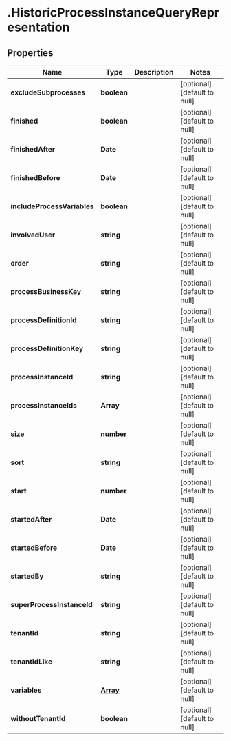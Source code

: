 # .HistoricProcessInstanceQueryRepresentation

## Properties
Name | Type | Description | Notes
------------ | ------------- | ------------- | -------------
**excludeSubprocesses** | **boolean** |  | [optional] [default to null]
**finished** | **boolean** |  | [optional] [default to null]
**finishedAfter** | **Date** |  | [optional] [default to null]
**finishedBefore** | **Date** |  | [optional] [default to null]
**includeProcessVariables** | **boolean** |  | [optional] [default to null]
**involvedUser** | **string** |  | [optional] [default to null]
**order** | **string** |  | [optional] [default to null]
**processBusinessKey** | **string** |  | [optional] [default to null]
**processDefinitionId** | **string** |  | [optional] [default to null]
**processDefinitionKey** | **string** |  | [optional] [default to null]
**processInstanceId** | **string** |  | [optional] [default to null]
**processInstanceIds** | **Array<string>** |  | [optional] [default to null]
**size** | **number** |  | [optional] [default to null]
**sort** | **string** |  | [optional] [default to null]
**start** | **number** |  | [optional] [default to null]
**startedAfter** | **Date** |  | [optional] [default to null]
**startedBefore** | **Date** |  | [optional] [default to null]
**startedBy** | **string** |  | [optional] [default to null]
**superProcessInstanceId** | **string** |  | [optional] [default to null]
**tenantId** | **string** |  | [optional] [default to null]
**tenantIdLike** | **string** |  | [optional] [default to null]
**variables** | [**Array<QueryVariable>**](QueryVariable.md) |  | [optional] [default to null]
**withoutTenantId** | **boolean** |  | [optional] [default to null]


